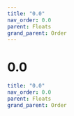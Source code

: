 ```yaml
---
title: "0.0"
nav_order: 0.0
parent: Floats
grand_parent: Order
---
```


# 0.0

```yaml
title: "0.0"
nav_order: 0.0
parent: Floats
grand_parent: Order
```
